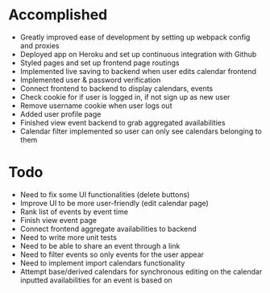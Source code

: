 # Accomplished #
- Greatly improved ease of development by setting up webpack config and proxies
- Deployed app on Heroku and set up continuous integration with Github
- Styled pages and set up frontend page routings
- Implemented live saving to backend when user edits calendar frontend
- Implemented user & password verification
- Connect frontend to backend to display calendars, events
- Check cookie for if user is logged in, if not sign up as new user
- Remove username cookie when user logs out
- Added user profile page
- Finished view event backend to grab aggregated availabilities
- Calendar filter implemented so user can only see calendars belonging to them

# Todo #
- Need to fix some UI functionalities (delete buttons)
- Improve UI to be more user-friendly (edit calendar page)
- Rank list of events by event time
- Finish view event page
- Connect frontend aggregate availabilities to backend 
- Need to write more unit tests 
- Need to be able to share an event through a link
- Need to filter events so only events for the user appear
- Need to implement import calendars functionality
- Attempt base/derived calendars for synchronous editing on the calendar inputted availabilities for an event is based on
